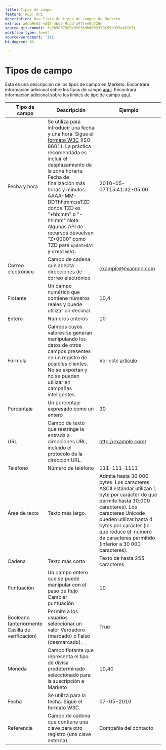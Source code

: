 ```yaml
---
title: Tipos de campo
feature: REST API
description: Una lista de tipos de campos de Marketo
exl-id: a0ba9e02-ed42-4be3-9cdd-a97fee9a726e
source-git-commit: fc9b9037986a35036dbd909339f59bd33aa67e71
workflow-type: tm+mt
source-wordcount: '311'
ht-degree: 8%

---
```


# Tipos de campo

Esta es una descripción de los tipos de campo en Marketo. Encontrará información adicional sobre los tipos de campo [aquí](https://experienceleague.adobe.com/en/docs/marketo/using/product-docs/administration/field-management/custom-field-type-glossary). Encontrará información adicional sobre los límites de tipo de campo [aquí](https://nation.marketo.com/t5/knowledgebase/marketo-field-limits-by-field-type/ta-p/251613).

| Tipo de campo | Descripción | Ejemplo |
| --- | --- | --- |
| Fecha y hora | Se utiliza para introducir una fecha y una hora. Sigue el [formato W3C](https://www.w3.org/TR/NOTE-datetime) (ISO 8601). La práctica recomendada es incluir el desplazamiento de la zona horaria. Fecha de finalización más horas y minutos: AAAA-MM-DDThh:mm:ssTZD donde TZD es &quot;+hh:mm&quot; o &quot;-hh:mm&quot; Nota: Algunas API de recursos devuelven &quot;Z+0000&quot; como TZD para `updatedAt` y `createdAt`. | 2010-05-07T15:41:32-05:00 |
| Correo electrónico | Campo de cadena que acepta direcciones de correo electrónico | example@example.com |
| Flotante | Un campo numérico que contiene números reales y puede utilizar un decimal. | 10,4 |
| Entero | Números enteros | 10 |
| Fórmula | Campos cuyos valores se generan manipulando los datos de otros campos presentes en un registro de posibles clientes. No se exportan y no se pueden utilizar en campañas inteligentes. | Ver este [artículo](https://experienceleague.adobe.com/en/docs/marketo/using/product-docs/administration/field-management/create-and-use-a-concatenated-string-formula-field) |
| Porcentaje | Un porcentaje expresado como un entero | 30 |
| URL | Campo de texto que restringe la entrada a direcciones URL, incluido el protocolo de la dirección URL. | http://example.com/ |
| Teléfono | Número de teléfono | 111-111-1111 |
| Área de texto | Texto más largo. | Admite hasta 30 000 bytes. Los caracteres ASCII estándar utilizan 1 byte por carácter (lo que permite hasta 30.000 caracteres). Los caracteres Unicode pueden utilizar hasta 4 bytes por carácter (lo que reduce el  número de caracteres permitido (inferior a 30 000 caracteres). |
| Cadena | Texto más corto | Texto de hasta 255 caracteres |
| Puntuación | Un campo entero que se puede manipular con el paso de flujo Cambiar puntuación | 10 |
| Booleano (anteriormente Casilla de verificación) | Permite a los usuarios seleccionar un valor Verdadero (marcado) o Falso (desmarcado). | True |
| Moneda | Campo flotante que representa el tipo de divisa predeterminado seleccionado para la suscripción a Marketo | 10,40 |
| Fecha | Se utiliza para la fecha. Sigue el formato W3C. | 07-05-2010 |
| Referencia | Campo de cadena que contiene una clave para otro registro (una clave externa). | Compañía del contacto |
